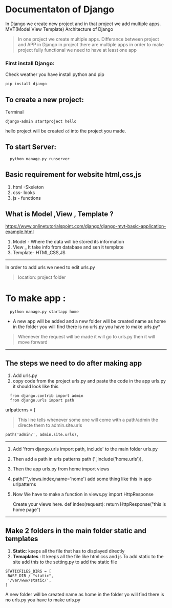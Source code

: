 # Documentaton of Django
In Django we create new project and in that project we add multiple apps.
MVT(Model View Template) Architecture of Django
 >In one project we create  multiple apps. Differance between project and APP in Django
  in project there are multiple apps in order to make project fully functional we need to have at least one app
   
  

### First install Django: 
Check weather you have install python and pip 
```
pip install django 
```

## To create a new project:
Terminal
```
django-admin startproject hello
```
hello project will be created `cd` into the project you made.

 
 ## To start Server:
```
  python manage.py runserver
  ```
 
 ## Basic requirement for website html,css,js
 1. html -Skeleton
 2. css- looks
 3. js - functions
  
 
 

  ## What is Model ,View , Template ?
  
  https://www.onlinetutorialspoint.com/django/django-mvt-basic-application-example.html
  
  1. Model - Where the data will be stored its information
  2. View  _ It take info from database and sen it template
  3. Template- HTML,CSS,JS
   ---
  In order to add urls we need to edit urls.py   
  > location: project folder
  
 
   
   
   
   # To make app :
 
      python manage.py startapp home

    
 * A new app will be added and a new folder will be created  name as home in the folder you will find there is no urls.py
   you have to make urls.py*
> Whenever the request will be made it will go to urls.py then it will move forward
  
  __________________________________
  ## The steps we need to do after making app 
  1. Add urls.py
  2. copy code from the project urls.py and paste the code in the app urls.py it should look like this
```
  from django.contrib import admin
  from django.urls import path
```

urlpatterns = [
> This line tells whenever some one will come with a path/admin the directe them to admin.site.urls

    path('admin/', admin.site.urls),

  
  ___________________________________________
  
 1. Add 'from django.urls import path, include'  to the main folder urls.py 
  
 2. Then add a path in urls patterns
     path ('',include('home.urls')),
  
 3. Then the app urls.py from home import views
 4. path("",views.index,name='home') add some thing like this in app urlpatterns
 5. Now We have to make a function in views.py import HttpResponse
     
      Create your views here.
def index(request):
    return HttpResponse("this is home page")
    
 ___________________________________________   

## Make 2 folders in the main folder static and templates

  1. **Static**: keeps all the file that has to displayed directly
  2. **Temaplates** : It keeps all the file like html css and js 
   To add static to the site add this to the setting.py to add the static file
   ```
  STATICFILES_DIRS = [
    BASE_DIR / "static",
    '/var/www/static/',
]
```
  

A new  folder will be created  name as home in the folder yo will find there is no urls.py
you have to make urls.py
